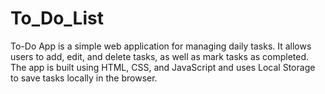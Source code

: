 # To_Do_List
To-Do App is a simple web application for managing daily tasks. It allows users to add, edit, and delete tasks, as well as mark tasks as completed. The app is built using HTML, CSS, and JavaScript and uses Local Storage to save tasks locally in the browser.
